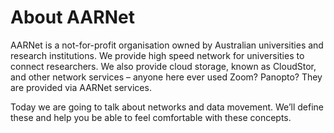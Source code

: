 # About AARNet

AARNet is a not-for-profit organisation owned by Australian universities and research institutions. We provide high speed network for universities to connect researchers. We also provide cloud storage, known as CloudStor, and other network services – anyone here ever used Zoom? Panopto? They are provided via AARNet services.

Today we are going to talk about networks and data movement. We’ll define these and help you be able to feel comfortable with these concepts.
